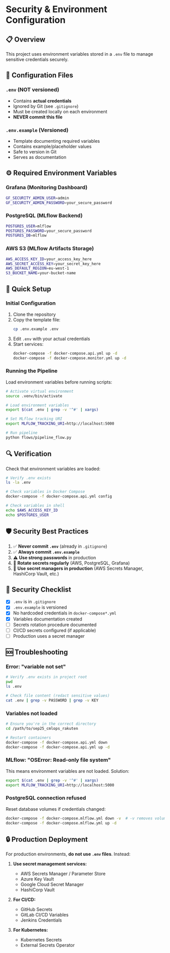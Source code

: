 # Security & Environment Configuration

## 📋 Overview

This project uses environment variables stored in a `.env` file to manage sensitive credentials securely.

## 🔐 Configuration Files

### `.env` (NOT versioned)
- Contains **actual credentials**
- Ignored by Git (see `.gitignore`)
- Must be created locally on each environment
- **NEVER commit this file**

### `.env.example` (Versioned)
- Template documenting required variables
- Contains example/placeholder values
- Safe to version in Git
- Serves as documentation

## ⚙️ Required Environment Variables

### Grafana (Monitoring Dashboard)
```bash
GF_SECURITY_ADMIN_USER=admin
GF_SECURITY_ADMIN_PASSWORD=your_secure_password
```

### PostgreSQL (MLflow Backend)
```bash
POSTGRES_USER=mlflow
POSTGRES_PASSWORD=your_secure_password
POSTGRES_DB=mlflow
```

### AWS S3 (MLflow Artifacts Storage)
```bash
AWS_ACCESS_KEY_ID=your_access_key_here
AWS_SECRET_ACCESS_KEY=your_secret_key_here
AWS_DEFAULT_REGION=eu-west-1
S3_BUCKET_NAME=your-bucket-name
```

## 🚀 Quick Setup

### Initial Configuration

1. Clone the repository
2. Copy the template file:
   ```bash
   cp .env.example .env
   ```
3. Edit `.env` with your actual credentials
4. Start services:
   ```bash
   docker-compose -f docker-compose.api.yml up -d
   docker-compose -f docker-compose.monitor.yml up -d
   ```

### Running the Pipeline

Load environment variables before running scripts:
```bash
# Activate virtual environment
source .venv/bin/activate

# Load environment variables
export $(cat .env | grep -v '^#' | xargs)

# Set MLflow tracking URI
export MLFLOW_TRACKING_URI=http://localhost:5000

# Run pipeline
python flows/pipeline_flow.py
```

## 🔍 Verification

Check that environment variables are loaded:

```bash
# Verify .env exists
ls -la .env

# Check variables in Docker Compose
docker-compose -f docker-compose.api.yml config

# Check variables in shell
echo $AWS_ACCESS_KEY_ID
echo $POSTGRES_USER
```

## 🛡️ Security Best Practices

1. ✅ **Never commit `.env`** (already in `.gitignore`)
2. ✅ **Always commit `.env.example`**
3. ⚠️ **Use strong passwords** in production
4. 🔄 **Rotate secrets regularly** (AWS, PostgreSQL, Grafana)
5. 🔐 **Use secret managers in production** (AWS Secrets Manager, HashiCorp Vault, etc.)

## 📝 Security Checklist

- [x] `.env` is in `.gitignore`
- [x] `.env.example` is versioned
- [x] No hardcoded credentials in `docker-compose*.yml`
- [x] Variables documentation created
- [ ] Secrets rotation procedure documented
- [ ] CI/CD secrets configured (if applicable)
- [ ] Production uses a secret manager

## 🆘 Troubleshooting

### Error: "variable not set"
```bash
# Verify .env exists in project root
pwd
ls .env

# Check file content (redact sensitive values)
cat .env | grep -v PASSWORD | grep -v KEY
```

### Variables not loaded
```bash
# Ensure you're in the correct directory
cd /path/to/sep25_cmlops_rakuten

# Restart containers
docker-compose -f docker-compose.api.yml down
docker-compose -f docker-compose.api.yml up -d
```

### MLflow: "OSError: Read-only file system"
This means environment variables are not loaded. Solution:
```bash
export $(cat .env | grep -v '^#' | xargs)
export MLFLOW_TRACKING_URI=http://localhost:5000
```

### PostgreSQL connection refused
Reset database volumes if credentials changed:
```bash
docker-compose -f docker-compose.mlflow.yml down -v  # -v removes volumes
docker-compose -f docker-compose.mlflow.yml up -d
```

## 🔒 Production Deployment

For production environments, **do not use `.env` files**. Instead:

1. **Use secret management services:**
   - AWS Secrets Manager / Parameter Store
   - Azure Key Vault
   - Google Cloud Secret Manager
   - HashiCorp Vault

2. **For CI/CD:**
   - GitHub Secrets
   - GitLab CI/CD Variables
   - Jenkins Credentials

3. **For Kubernetes:**
   - Kubernetes Secrets
   - External Secrets Operator


